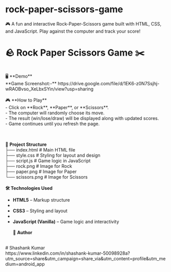# rock-paper-scissors-game
🎮 A fun and interactive Rock-Paper-Scissors game built with HTML, CSS, and JavaScript. Play against the computer and track your score!
<br/>
# 🪨 Rock Paper Scissors Game ✂️
<br/>
🖥️ **Demo**
<br>
**Game Screenshot:-** https://drive.google.com/file/d/1EK6-z0N7Ssjhj-wRAOBvso_XeLbxSYin/view?usp=sharing
<br><br>
🎮 **How to Play**
<br/>
- Click on **Rock**, **Paper**, or **Scissors**.
  <br>
- The computer will randomly choose its move.
  <br>
- The result (win/lose/draw) will be displayed along with updated scores.
  <br>
- Game continues until you refresh the page.
  
  <br><br>
📂 **Project Structure**
<br/>
├── index.html # Main HTML file
<br/>
├── style.css # Styling for layout and design
<br/>
├── script.js # Game logic in JavaScript
<br/>
├── rock.png # Image for Rock
<br/>
├── paper.png # Image for Paper
<br/>
└── scissors.png # Image for Scissors
<br><br>
**🛠️ Technologies Used**
- **HTML5** – Markup structure
- <br>
- **CSS3** – Styling and layout
- <br>
- **JavaScript (Vanilla)** – Game logic and interactivity
 <br><br>
 🙌 **Author**
<br>
  # Shashank Kumar
  <br>
  https://www.linkedin.com/in/shashank-kumar-50098928a?utm_source=share&utm_campaign=share_via&utm_content=profile&utm_medium=android_app



